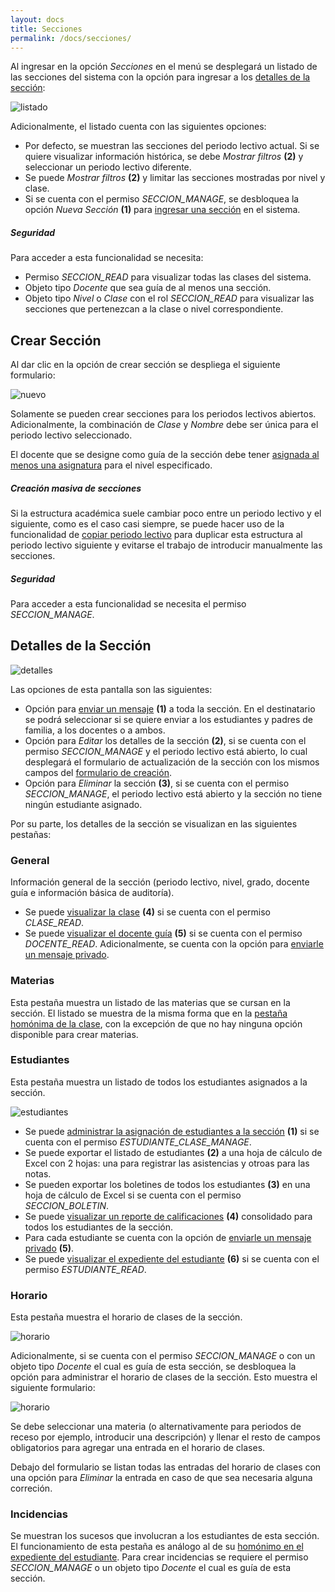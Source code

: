 ```yaml
---
layout: docs
title: Secciones
permalink: /docs/secciones/
---
```


Al ingresar en la opción *Secciones* en el menú se desplegará un listado de las secciones del sistema con la opción para ingresar a
los [detalles de la sección](#detalles_de_la_seccin):

![listado](/img/docs/secciones_index.png)

Adicionalmente, el listado cuenta con las siguientes opciones:

- Por defecto, se muestran las secciones del periodo lectivo actual. Si se quiere visualizar información histórica, se debe *Mostrar filtros* **(2)**
  y seleccionar un periodo lectivo diferente.
- Se puede *Mostrar filtros* **(2)** y limitar las secciones mostradas por nivel y clase.
- Si se cuenta con el permiso *SECCION_MANAGE*, se desbloquea la opción *Nueva Sección* **(1)** para [ingresar una sección](#crear_seccin) en el sistema.

<div class="note info">
  <h5>Seguridad</h5>
  <p>Para acceder a esta funcionalidad se necesita:</p>
  <ul>
    <li>Permiso <i>SECCION_READ</i> para visualizar todas las clases del sistema.</li>
    <li>Objeto tipo <i>Docente</i> que sea guía de al menos una sección.</li>
    <li>Objeto tipo <i>Nivel</i> o <i>Clase</i> con el rol <i>SECCION_READ</i> para visualizar las secciones que pertenezcan a la clase o nivel correspondiente.</li>
  </ul>
</div>

## Crear Sección

Al dar clic en la opción de crear sección se despliega el siguiente formulario:

![nuevo](/img/docs/secciones_new.png)

Solamente se pueden crear secciones para los periodos lectivos abiertos. Adicionalmente, la combinación de *Clase* y *Nombre* debe ser única 
para el periodo lectivo seleccionado.

El docente que se designe como guía de la sección debe tener [asignada al menos una asignatura](/docs/docentes/#crear_docente) para el nivel especificado.

<div class="note">
  <h5>Creación masiva de secciones</h5>
  <p>Si la estructura académica suele cambiar poco entre un periodo lectivo y el siguiente, como es el caso casi siempre, se puede hacer uso de 
    la funcionalidad de <a href="/docs/periodo_lectivos/#copiar">copiar periodo lectivo</a> para duplicar esta estructura al periodo lectivo siguiente y 
    evitarse el trabajo de introducir manualmente las secciones.</p>
</div>

<div class="note info">
  <h5>Seguridad</h5>
  <p>Para acceder a esta funcionalidad se necesita el permiso <i>SECCION_MANAGE</i>.</p>
</div>

## Detalles de la Sección

![detalles](/img/docs/secciones_show.png)

Las opciones de esta pantalla son las siguientes:

- Opción para [enviar un mensaje](/docs/mensajes/#crear_mensaje) **(1)** a toda la sección. En el destinatario se podrá seleccionar si se quiere
  enviar a los estudiantes y padres de familia, a los docentes o a ambos.
- Opción para *Editar* los detalles de la sección **(2)**, si se cuenta con el permiso *SECCION_MANAGE* y el periodo lectivo está abierto, 
  lo cual desplegará el formulario de actualización de la sección con los mismos campos del [formulario de creación](#crear_seccin).
- Opción para *Eliminar* la sección **(3)**, si se cuenta con el permiso *SECCION_MANAGE*, el periodo lectivo está abierto y la sección no tiene
  ningún estudiante asignado.

Por su parte, los detalles de la sección se visualizan en las siguientes pestañas:

### General

Información general de la sección (periodo lectivo, nivel, grado, docente guía e información básica de auditoría).

- Se puede [visualizar la clase](/docs/clases/#detalles_de_la_clase) **(4)** si se cuenta con el permiso *CLASE_READ*.
- Se puede [visualizar el docente guía](/docs/docentes/#expediente_del_docente) **(5)** si se cuenta con el permiso *DOCENTE_READ*. Adicionalmente,
  se cuenta con la opción para [enviarle un mensaje privado](/docs/mensajes/#crear_mensaje).

### Materias

Esta pestaña muestra un listado de las materias que se cursan en la sección. El listado se muestra de la misma forma que en la 
[pestaña homónima de la clase](/docs/clases/#materias), con la excepción de que no hay ninguna opción disponible para crear materias.

### Estudiantes

Esta pestaña muestra un listado de todos los estudiantes asignados a la sección.

![estudiantes](/img/docs/secciones_show_estudiantes.png)

- Se puede [administrar la asignación de estudiantes a la sección](/docs/clases/#asignar_estudiantes) **(1)** si se cuenta con el permiso *ESTUDIANTE_CLASE_MANAGE*.
- Se puede exportar el listado de estudiantes **(2)** a una hoja de cálculo de Excel con 2 hojas: una para registrar las asistencias y otroas para las notas.
- Se pueden exportar los boletines de todos los estudiantes **(3)** en una hoja de cálculo de Excel si se cuenta con el permiso *SECCION_BOLETIN*.
- Se puede [visualizar un reporte de calificaciones](/docs/clases/#calificaciones) **(4)** consolidado para todos los estudiantes de la sección.
- Para cada estudiante se cuenta con la opción de [enviarle un mensaje privado](/docs/mensajes/#crear_mensaje) **(5)**.
- Se puede [visualizar el expediente del estudiante](/docs/estudiantes/#expediente_del_estudiante) **(6)** si se cuenta con el permiso *ESTUDIANTE_READ*.

### Horario

Esta pestaña muestra el horario de clases de la sección.

![horario](/img/docs/secciones_show_horarios.png)

Adicionalmente, si se cuenta con el permiso *SECCION_MANAGE* o con un objeto tipo *Docente* el cual es guía de esta sección, se desbloquea la opción
para administrar el horario de clases de la sección. Esto muestra el siguiente formulario:

![horario](/img/docs/secciones_show_horarios_manage.png)

Se debe seleccionar una materia (o alternativamente para periodos de receso por ejemplo, introducir una descripción) y llenar el resto de campos obligatorios
para agregar una entrada en el horario de clases.

Debajo del formulario se listan todas las entradas del horario de clases con una opción para *Eliminar* la entrada en caso de que sea necesaria alguna correción.

### Incidencias

Se muestran los sucesos que involucran a los estudiantes de esta sección. El funcionamiento de esta pestaña es análogo al de su 
[homónimo en el expediente del estudiante](/docs/estudiantes/#incidencias). Para crear incidencias se requiere el permiso *SECCION_MANAGE* o un objeto
tipo *Docente* el cual es guía de esta sección.

